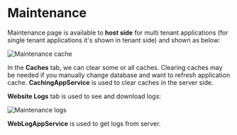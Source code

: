 # Maintenance

Maintenance page is available to **host side** for multi tenant applications (for single tenant applications it's shown in tenant side) and shown as below:

<img src="D:/Github/documents/docs/en/images/maintenance-cache-1.png" alt="Maintenance cache" class="img-thumbnail" />

In the **Caches** tab, we can clear some or all caches. Clearing caches may be needed if you manually change database and want to refresh application cache. **CachingAppService** is used to clear caches in the
server side.

**Website Logs** tab is used to see and download logs:

<img src="D:/Github/documents/docs/en/images/maintenance-logs-1.png" alt="Maintenance logs" class="img-thumbnail" />

**WebLogAppService** is used to get logs from server.
